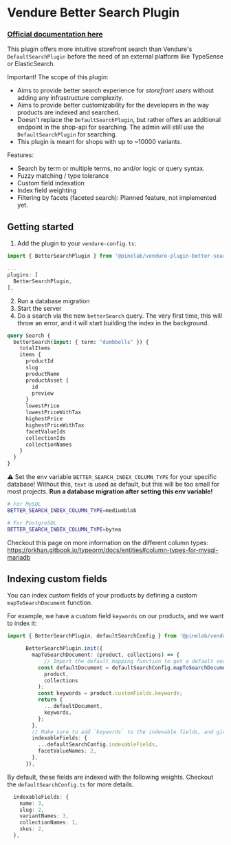 # Vendure Better Search Plugin

### [Official documentation here](https://pinelab-plugins.com/plugin/vendure-plugin-better-search)

This plugin offers more intuitive storefront search than Vendure's `DefaultSearchPlugin` before the need of an external platform like TypeSense or ElasticSearch.

Important! The scope of this plugin:

- Aims to provide better search experience for _storefront users_ without adding any infrastructure complexity.
- Aims to provide better customizability for the developers in the way products are indexed and searched.
- Doesn't replace the `DefaultSearchPlugin`, but rather offers an additional endpoint in the shop-api for searching. The admin will still use the `DefaultSearchPlugin` for searching.
- This plugin is meant for shops with up to ~10000 variants.

Features:

- Search by term or multiple terms, no and/or logic or query syntax.
- Fuzzy matching / type tolerance
- Custom field indexation
- Index field weighting
- Filtering by facets (faceted search): Planned feature, not implemented yet.

## Getting started

1. Add the plugin to your `vendure-config.ts`:

```ts
import { BetterSearchPlugin } from '@pinelab/vendure-plugin-better-search';

...
plugins: [
  BetterSearchPlugin,
],
```

2. Run a database migration
3. Start the server
4. Do a search via the new `betterSearch` query. The very first time, this will throw an error, and it will start building the index in the background.

```graphql
query Search {
  betterSearch(input: { term: "dumbbells" }) {
    totalItems
    items {
      productId
      slug
      productName
      productAsset {
        id
        preview
      }
      lowestPrice
      lowestPriceWithTax
      highestPrice
      highestPriceWithTax
      facetValueIds
      collectionIds
      collectionNames
    }
  }
}
```

⚠️ Set the env variable `BETTER_SEARCH_INDEX_COLUMN_TYPE` for your specific database! Without this, `text` is used as default, but this will be too small for most projects. **Run a database migration after setting this env variable!**

```bash
# For MySQL
BETTER_SEARCH_INDEX_COLUMN_TYPE=mediumblob

# For PostgreSQL
BETTER_SEARCH_INDEX_COLUMN_TYPE=bytea
```

Checkout this page on more information on the different column types: https://orkhan.gitbook.io/typeorm/docs/entities#column-types-for-mysql-mariadb

## Indexing custom fields

You can index custom fields of your products by defining a custom `mapToSearchDocument` function.

For example, we have a custom field `keywords` on our products, and we want to index it:

```ts
import { BetterSearchPlugin, defaultSearchConfig } from '@pinelab/vendure-plugin-better-search';

      BetterSearchPlugin.init({
        mapToSearchDocument: (product, collections) => {
            // Import the default mapping function to get a default search document
          const defaultDocument = defaultSearchConfig.mapToSearchDocument(
            product,
            collections
          );
          const keywords = product.customFields.keywords;
          return {
            ...defaultDocument,
            keywords,
          };
        },
        // Make sure to add `keywords` to the indexable fields, and give it a weight
        indexableFields: {
          ...defaultSearchConfig.indexableFields,
          facetValueNames: 2,
        },
      }),
```

By default, these fields are indexed with the following weights. Checkout the `defaultSearchConfig.ts` for more details.

```ts
  indexableFields: {
    name: 3,
    slug: 2,
    variantNames: 3,
    collectionNames: 1,
    skus: 2,
  },
```

